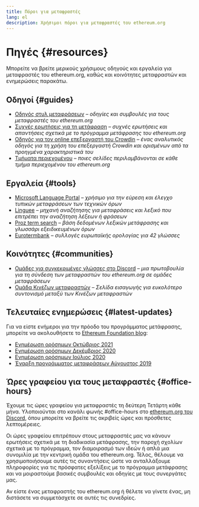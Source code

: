 ```yaml
---
title: Πόροι για μεταφραστές
lang: el
description: Χρήσιμοι πόροι για μεταφραστές του ethereum.org
---
```


# Πηγές {#resources}

Μπορείτε να βρείτε μερικούς χρήσιμους οδηγούς και εργαλεία για μεταφραστές του ethereum.org, καθώς και κοινότητες μεταφραστών και ενημερώσεις παρακάτω.

## Οδηγοί {#guides}

- [Οδηγός στυλ μεταφράσεων](/contributing/translation-program/translators-guide/) _– οδηγίες και συμβουλές για τους μεταφραστές του ethereum.org_
- [Συχνές ερωτήσεις για τη μετάφραση](/contributing/translation-program/faq/) _– συχνές ερωτήσεις και απαντήσεις σχετικά με το πρόγραμμα μετάφρασης του ethereum.org_
- [Οδηγός για τον online επεξεργαστή του Crowdin](https://support.crowdin.com/online-editor/) _– ένας αναλυτικός οδηγός για τη χρήση του επεξεργαστή Crowdin και ορισμένων από τα προηγμένα χαρακτηριστικά του_
- [Τμήματα περιεχομένου](/contributing/translation-program/content-buckets/) _– ποιες σελίδες περιλαμβάνονται σε κάθε τμήμα περιεχομένου του ethereum.org_

## Εργαλεία {#tools}

- [Microsoft Language Portal](https://www.microsoft.com/en-us/language) _– χρήσιμο για την εύρεση και έλεγχο τυπικών μεταφράσεων των τεχνικών όρων_
- [Linguee](https://www.linguee.com/) _– μηχανή αναζήτησης για μεταφράσεις και λεξικό που επιτρέπει την αναζήτηση λέξεων ή φράσεων_
- [Proz term search](https://www.proz.com/search/) _– βάση δεδομένων λεξικών μετάφρασης και γλωσσάρι εξειδικευμένων όρων_
- [Eurotermbank](https://www.eurotermbank.com/) _– συλλογές ευρωπαϊκής ορολογίας για 42 γλώσσες_

## Κοινότητες {#communities}

- [Ομάδες για συγκεκριμένες γλώσσες στο Discord](https://discord.gg/ethereum-org) _– μια πρωτοβουλία για τη σύνδεση των μεταφραστών του ethereum.org σε ομάδες μεταφράσεων_
- [Ομάδα Κινέζων μεταφραστών](https://www.notion.so/Ethereum-org-05375fe0a94c4214acaf90f42ba40171) _– Σελίδα εισαγωγής για ευκολότερο συντονισμό μεταξύ των Κινέζων μεταφραστών_

## Τελευταίες ενημερώσεις {#latest-updates}

Για να είστε ενήμεροι για την πρόοδο του προγράμματος μετάφρασης, μπορείτε να ακολουθήσετε το [Ethereum Foundation blog](https://blog.ethereum.org/):

- [Ενημέρωση ορόσημων Οκτώβριος 2021](https://blog.ethereum.org/2021/10/04/translation-program-update/)
- [Ενημέρωση ορόσημων Δεκέμβριος 2020](https://blog.ethereum.org/2020/12/21/translation-program-milestones-updates-20/)
- [Ενημέρωση ορόσημων Ιούλιος 2020](https://blog.ethereum.org/2020/07/29/ethdotorg-translation-milestone/)
- [Έναρξη προγράμματος μεταφράσεων Αύγουστος 2019](https://blog.ethereum.org/2019/08/20/translating-ethereum-for-our-global-community/)

## Ώρες γραφείου για τους μεταφραστές {#office-hours}

Έχουμε τις ώρες γραφείου για μεταφραστές τη δεύτερη Τετάρτη κάθε μήνα. Υλοποιούνται στο κανάλι φωνής #office-hours στο [ethereum.org του Discord](https://discord.gg/ethereum-org), όπου μπορείτε να βρείτε τις ακριβείς ώρες και πρόσθετες λεπτομέρειες.

Οι ώρες γραφείου επιτρέπουν στους μεταφραστές μας να κάνουν ερωτήσεις σχετικά με τη διαδικασία μετάφρασης, την παροχή σχολίων σχετικά με το πρόγραμμα, τον διαμοιρασμό των ιδεών ή απλά μια συνομιλία με την κεντρική ομάδα του ethereum.org. Τέλος, θέλουμε να χρησιμοποιήσουμε αυτές τις συναντήσεις ώστε να ανταλλάξουμε πληροφορίες για τις πρόσφατες εξελίξεις με το πρόγραμμα μετάφρασης και να μοιραστούμε βασικές συμβουλές και οδηγίες με τους συνεργάτες μας.

Αν είστε ένας μεταφραστής του ethereum.org ή θέλετε να γίνετε ένας, μη διστάσετε να συμμετάσχετε σε αυτές τις συνεδρίες.
